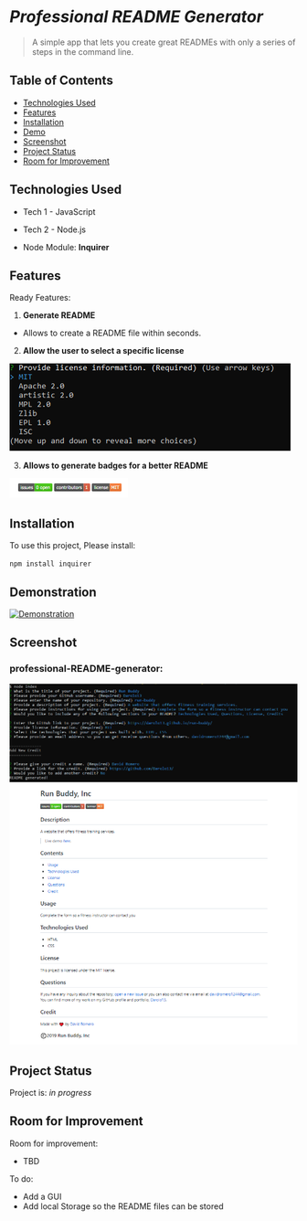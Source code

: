 # _Professional README Generator_
> A simple app that lets you create great READMEs with only a series of steps in the command line.

## Table of Contents
* [Technologies Used](#technologies-used)
* [Features](#features)
* [Installation](#installation)
* [Demo](#demonstration)
* [Screenshot](#screenshot)
* [Project Status](#project-status)
* [Room for Improvement](#room-for-improvement)

## Technologies Used
- Tech 1 - JavaScript
- Tech 2 - Node.js

- Node Module: **Inquirer**

## Features
Ready Features:
1. **Generate README**
- Allows to create a README file within seconds.
2. **Allow the user to select a specific license**

![Initial-display](./utils/screenshots/license.png)

3. **Allows to generate badges for a better README**

![Initial-display](./utils/screenshots/badges.png)

## Installation
To use this project, Please install:

`npm install inquirer`

## Demonstration
[![Demonstration](https://res.cloudinary.com/marcomontalbano/image/upload/v1629101159/video_to_markdown/images/google-drive--1lPqTUaXXZhS7ku0gXXgqhFdV5CKoseBR-c05b58ac6eb4c4700831b2b3070cd403.jpg)](https://drive.google.com/file/d/1lPqTUaXXZhS7ku0gXXgqhFdV5CKoseBR/view?usp=sharing "Demonstration")

## Screenshot
### professional-README-generator:
![Initial-display](./utils/screenshots/main.png)
![Initial-display](./utils/screenshots/2.png)

## Project Status
Project is: _in progress_


## Room for Improvement
Room for improvement:
- TBD

To do:
- Add a GUI
- Add local Storage so the README files can be stored
